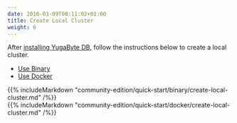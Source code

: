 ```yaml
---
date: 2016-03-09T00:11:02+01:00
title: Create Local Cluster
weight: 6
---
```


After [installing YugaByte DB](/community-edition/quick-start/), follow the instructions below to create a local cluster.

<ul class="nav nav-tabs">
  <li class="active">
    <a data-toggle="tab" href="#binary">
      Use Binary
    </a>
  </li>
  <li>
    <a data-toggle="tab" href="#docker">
      Use Docker
    </a>
  </li>
</ul>

<div class="tab-content">
  <div id="binary" class="tab-pane fade in active">
    {{% includeMarkdown "community-edition/quick-start/binary/create-local-cluster.md" /%}}
  </div>
  <div id="docker" class="tab-pane fade">
    {{% includeMarkdown "community-edition/quick-start/docker/create-local-cluster.md" /%}}
  </div>
</div>


